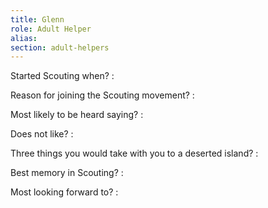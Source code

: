 ```yaml
---
title: Glenn
role: Adult Helper
alias:
section: adult-helpers
---
```


Started Scouting when?
: 

Reason for joining the Scouting movement?
: 

Most likely to be heard saying?
: 

Does not like?
: 

Three things you would take with you to a deserted island?
: 

Best memory in Scouting?
: 

Most looking forward to?
: 
